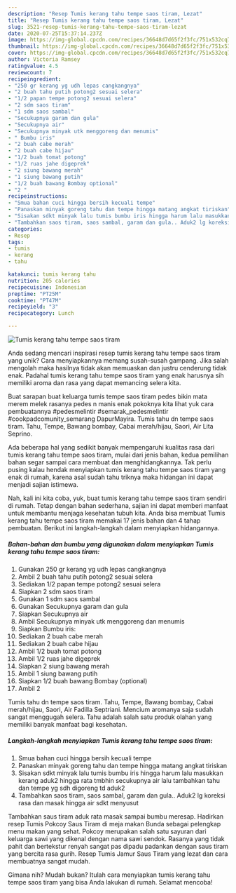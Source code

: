 ```yaml
---
description: "Resep Tumis kerang tahu tempe saos tiram, Lezat"
title: "Resep Tumis kerang tahu tempe saos tiram, Lezat"
slug: 3521-resep-tumis-kerang-tahu-tempe-saos-tiram-lezat
date: 2020-07-25T15:37:14.237Z
image: https://img-global.cpcdn.com/recipes/36648d7d65f2f3fc/751x532cq70/tumis-kerang-tahu-tempe-saos-tiram-foto-resep-utama.jpg
thumbnail: https://img-global.cpcdn.com/recipes/36648d7d65f2f3fc/751x532cq70/tumis-kerang-tahu-tempe-saos-tiram-foto-resep-utama.jpg
cover: https://img-global.cpcdn.com/recipes/36648d7d65f2f3fc/751x532cq70/tumis-kerang-tahu-tempe-saos-tiram-foto-resep-utama.jpg
author: Victoria Ramsey
ratingvalue: 4.5
reviewcount: 7
recipeingredient:
- "250 gr kerang yg udh lepas cangkangnya"
- "2 buah tahu putih potong2 sesuai selera"
- "1/2 papan tempe potong2 sesuai selera"
- "2 sdm saos tiram"
- "1 sdm saos sambal"
- "Secukupnya garam dan gula"
- "Secukupnya air"
- "Secukupnya minyak utk menggoreng dan menumis"
- " Bumbu iris"
- "2 buah cabe merah"
- "2 buah cabe hijau"
- "1/2 buah tomat potong"
- "1/2 ruas jahe digeprek"
- "2 siung bawang merah"
- "1 siung bawang putih"
- "1/2 buah bawang Bombay optional"
- "2 "
recipeinstructions:
- "Smua bahan cuci hingga bersih kecuali tempe"
- "Panaskan minyak goreng tahu dan tempe hingga matang angkat tiriskan"
- "Sisakan sdkt minyak lalu tumis bumbu iris hingga harum lalu masukkan kerang aduk2 hingga rata tmbhin secukupnya air lalu tambahkan tahu dan tempe yg sdh digoreng td aduk2"
- "Tambahkan saos tiram, saos sambal, garam dan gula.. Aduk2 lg koreksi rasa dan masak hingga air sdkt menyusut"
categories:
- Resep
tags:
- tumis
- kerang
- tahu

katakunci: tumis kerang tahu 
nutrition: 205 calories
recipecuisine: Indonesian
preptime: "PT25M"
cooktime: "PT47M"
recipeyield: "3"
recipecategory: Lunch

---
```



![Tumis kerang tahu tempe saos tiram](https://img-global.cpcdn.com/recipes/36648d7d65f2f3fc/751x532cq70/tumis-kerang-tahu-tempe-saos-tiram-foto-resep-utama.jpg)

Anda sedang mencari inspirasi resep tumis kerang tahu tempe saos tiram yang unik? Cara menyiapkannya memang susah-susah gampang. Jika salah mengolah maka hasilnya tidak akan memuaskan dan justru cenderung tidak enak. Padahal tumis kerang tahu tempe saos tiram yang enak harusnya sih memiliki aroma dan rasa yang dapat memancing selera kita.

Buat sarapan buat keluarga tumis tempe saos tiram pedes bikin mata merem melek rasanya pedes n manis enak pokoknya kita lihat yuk cara pembuatannya #pedesmelintir #semarak_pedesmelintir #cookpadcomunity_semarang DapurMayira. Tumis tahu dn tempe saos tiram. Tahu, Tempe, Bawang bombay, Cabai merah/hijau, Saori, Air Lita Seprino.

Ada beberapa hal yang sedikit banyak mempengaruhi kualitas rasa dari tumis kerang tahu tempe saos tiram, mulai dari jenis bahan, kedua pemilihan bahan segar sampai cara membuat dan menghidangkannya. Tak perlu pusing kalau hendak menyiapkan tumis kerang tahu tempe saos tiram yang enak di rumah, karena asal sudah tahu triknya maka hidangan ini dapat menjadi sajian istimewa.


Nah, kali ini kita coba, yuk, buat tumis kerang tahu tempe saos tiram sendiri di rumah. Tetap dengan bahan sederhana, sajian ini dapat memberi manfaat untuk membantu menjaga kesehatan tubuh kita. Anda bisa membuat Tumis kerang tahu tempe saos tiram memakai 17 jenis bahan dan 4 tahap pembuatan. Berikut ini langkah-langkah dalam menyiapkan hidangannya.

<!--inarticleads1-->

##### Bahan-bahan dan bumbu yang digunakan dalam menyiapkan Tumis kerang tahu tempe saos tiram:

1. Gunakan 250 gr kerang yg udh lepas cangkangnya
1. Ambil 2 buah tahu putih potong2 sesuai selera
1. Sediakan 1/2 papan tempe potong2 sesuai selera
1. Siapkan 2 sdm saos tiram
1. Gunakan 1 sdm saos sambal
1. Gunakan Secukupnya garam dan gula
1. Siapkan Secukupnya air
1. Ambil Secukupnya minyak utk menggoreng dan menumis
1. Siapkan  Bumbu iris:
1. Sediakan 2 buah cabe merah
1. Sediakan 2 buah cabe hijau
1. Ambil 1/2 buah tomat potong
1. Ambil 1/2 ruas jahe digeprek
1. Siapkan 2 siung bawang merah
1. Ambil 1 siung bawang putih
1. Siapkan 1/2 buah bawang Bombay (optional)
1. Ambil 2 


Tumis tahu dn tempe saos tiram. Tahu, Tempe, Bawang bombay, Cabai merah/hijau, Saori, Air Fadilla Septriani. Mencium aromanya saja sudah sangat menggugah selera. Tahu adalah salah satu produk olahan yang memiliki banyak manfaat bagi kesehatan. 

<!--inarticleads2-->

##### Langkah-langkah menyiapkan Tumis kerang tahu tempe saos tiram:

1. Smua bahan cuci hingga bersih kecuali tempe
1. Panaskan minyak goreng tahu dan tempe hingga matang angkat tiriskan
1. Sisakan sdkt minyak lalu tumis bumbu iris hingga harum lalu masukkan kerang aduk2 hingga rata tmbhin secukupnya air lalu tambahkan tahu dan tempe yg sdh digoreng td aduk2
1. Tambahkan saos tiram, saos sambal, garam dan gula.. Aduk2 lg koreksi rasa dan masak hingga air sdkt menyusut


Tambahkan saus tiram aduk rata masak sampai bumbu meresap. Hadirkan resep Tumis Pokcoy Saus Tiram di meja makan Bunda sebagai pelengkap menu makan yang sehat. Pokcoy merupakan salah satu sayuran dari keluarga sawi yang dikenal dengan nama sawi sendok. Rasanya yang tidak pahit dan bertekstur renyah sangat pas dipadu padankan dengan saus tiram yang bercita rasa gurih. Resep Tumis Jamur Saus Tiram yang lezat dan cara membuatnya sangat mudah. 

Gimana nih? Mudah bukan? Itulah cara menyiapkan tumis kerang tahu tempe saos tiram yang bisa Anda lakukan di rumah. Selamat mencoba!
